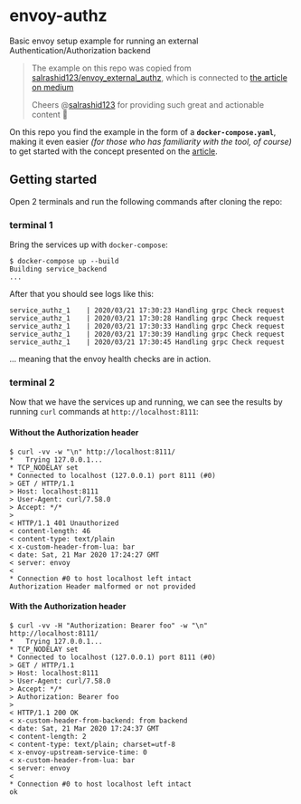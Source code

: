 # envoy-authz

Basic envoy setup example for running an external Authentication/Authorization backend

> The example on this repo was copied from [salrashid123/envoy_external_authz](https://github.com/salrashid123/envoy_external_authz), which is connected to [the article on medium](https://medium.com/google-cloud/envoy-external-authorization-server-envoy-ext-authz-helloworld-82eedc7f8122)
> 
> Cheers @[salrashid123](https://github.com/salrashid123) for providing such great and actionable content :beers:

On this repo you find the example in the form of a **`docker-compose.yaml`**, making it even easier *(for those who has familiarity with the tool, of course)* to get started with the concept presented on the [article](https://medium.com/google-cloud/envoy-external-authorization-server-envoy-ext-authz-helloworld-82eedc7f8122).

## Getting started

Open 2 terminals and run the following commands after cloning the repo:

### terminal 1

Bring the services up with `docker-compose`:

```
$ docker-compose up --build
Building service_backend
...
```

After that you should see logs like this:

```
service_authz_1    | 2020/03/21 17:30:23 Handling grpc Check request
service_authz_1    | 2020/03/21 17:30:28 Handling grpc Check request
service_authz_1    | 2020/03/21 17:30:33 Handling grpc Check request
service_authz_1    | 2020/03/21 17:30:39 Handling grpc Check request
service_authz_1    | 2020/03/21 17:30:45 Handling grpc Check request
```

... meaning that the envoy health checks are in action.

### terminal 2

Now that we have the services up and running, we can see the results by running `curl` commands at `http://localhost:8111`:

#### Without the **Authorization** header

```
$ curl -vv -w "\n" http://localhost:8111/
*   Trying 127.0.0.1...
* TCP_NODELAY set
* Connected to localhost (127.0.0.1) port 8111 (#0)
> GET / HTTP/1.1
> Host: localhost:8111
> User-Agent: curl/7.58.0
> Accept: */*
> 
< HTTP/1.1 401 Unauthorized
< content-length: 46
< content-type: text/plain
< x-custom-header-from-lua: bar
< date: Sat, 21 Mar 2020 17:24:27 GMT
< server: envoy
< 
* Connection #0 to host localhost left intact
Authorization Header malformed or not provided
```

#### With the **Authorization** header

```
$ curl -vv -H "Authorization: Bearer foo" -w "\n" http://localhost:8111/
*   Trying 127.0.0.1...
* TCP_NODELAY set
* Connected to localhost (127.0.0.1) port 8111 (#0)
> GET / HTTP/1.1
> Host: localhost:8111
> User-Agent: curl/7.58.0
> Accept: */*
> Authorization: Bearer foo
> 
< HTTP/1.1 200 OK
< x-custom-header-from-backend: from backend
< date: Sat, 21 Mar 2020 17:24:37 GMT
< content-length: 2
< content-type: text/plain; charset=utf-8
< x-envoy-upstream-service-time: 0
< x-custom-header-from-lua: bar
< server: envoy
< 
* Connection #0 to host localhost left intact
ok
```
